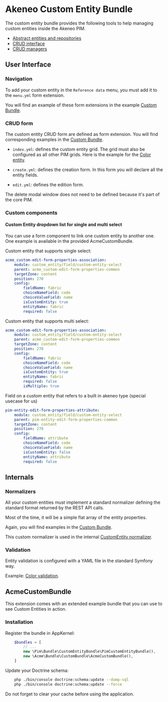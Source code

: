 # Akeneo Custom Entity Bundle

The custom entity bundle provides the following tools to help managing custom entities inside the Akeneo PIM.

* [Abstract entities and repositories](abstract_entities_and_repositories.md)
* [CRUD interface](crud_interface.md)
* [CRUD managers](crud_managers.mb)

## User Interface

### Navigation

To add your custom entity in the `Reference data` menu, you must add it to the `menu.yml` form extension.

You will find an example of these form extensions in the example
[Custom Bundle](examples/CustomBundle/Resources/config/form_extensions/menu.yml).


### CRUD form

The custom entity CRUD form are defined as form extension. 
You will find corresponding examples in the 
[Custom Bundle](examples/CustomBundle/Resources/config/form_extensions/color).

* `index.yml`: defines the custom entity grid.
The grid must also be configured as all other PIM grids.
Here is the example for the [Color entity](examples/CustomBundle/Resources/config/datagrid/color.yml).

* `create.yml`: defines the creation form. In this form you will declare all the entity fields.

* `edit.yml`: defines the edition form.

The delete modal window does not need to be defined because it's part of the core PIM.

### Custom components

#### Custom Entity dropdown list for single and multi select

You can use a form component to link one custom entity to another one.
One example is available in the provided AcmeCustomBundle.

Custom entity that supports single select:

```yaml
acme_custom-edit-form-properties-association:
    module: custom_entity/field/custom-entity-select
    parent: acme_custom-edit-form-properties-common
    targetZone: content
    position: 270
    config:
        fieldName: fabric
        choiceNameField: code
        choiceValueField: name
        isCustomEntity: true
        entityName: fabric
        required: false
```

Custom entity that supports multi select:

```yaml
acme_custom-edit-form-properties-association:
    module: custom_entity/field/custom-entity-select
    parent: acme_custom-edit-form-properties-common
    targetZone: content
    position: 270
    config:
        fieldName: fabric
        choiceNameField: code
        choiceValueField: name
        isCustomEntity: true
        entityName: fabric
        required: false
        isMultiple: true
```

Field on a custom entity that refers to a built in akeneo type (special usecase for us)

```yaml
pim-entity-edit-form-properties-attribute:
    module: custom_entity/field/custom-entity-select
    parent: pim-entity-edit-form-properties-common
    targetZone: content
    position: 270
    config:
        fieldName: attribute
        choiceNameField: code
        choiceValueField: name
        isCustomEntity: false
        entityName: attribute
        required: false
```

## Internals

### Normalizers

All your custom entities must implement a standard normalizer defining the standard format returned by the REST API calls.

Most of the time, it will be a simple flat array of the entity properties.

Again, you will find examples in the [Custom Bundle](examples/CustomBundle/Normalizer).

This custom normalizer is used in the internal [CustomEntity normalizer](../Normalizer/CustomEntityNormalizer.php).

### Validation

Entity validation is configured with a YAML file in the standard Symfony way.

Example: [Color validation](examples/CustomBundle/Resources/config/validation.yml).

## AcmeCustomBundle

This extension comes with an extended example bundle that you can use to see Custom Entities in action.

### Installation

Register the bundle in AppKernel:

```php
    $bundles = [
        // ...
        new \Pim\Bundle\CustomEntityBundle\PimCustomEntityBundle(),
        new \Acme\Bundle\CustomBundle\AcmeCustomBundle(),
    ]
```

Update your Doctrine schema:

```bash
    php ./bin/console doctrine:schema:update --dump-sql
    php ./bin/console doctrine:schema:update --force
```

Do not forget to clear your cache before using the application.
